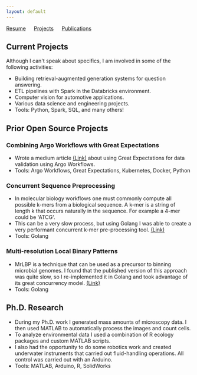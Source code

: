 ```yaml
---
layout: default
---
```

[Resume](./resume.md) &emsp; [Projects](./projects.md) &emsp; [Publications](./pubs.md)

## Current Projects
Although I can't speak about specifics, I am involved in some of the following activities:
* Building retrieval-augmented generation systems for question answering.
* ETL pipelines with Spark in the Databricks environment.
* Computer vision for automotive applications.
* Various data science and engineering projects.
* Tools: Python, Spark, SQL, and many others!

## Prior Open Source Projects
### Combining Argo Workflows with Great Expectations
* Wrote a medium article [(Link)](https://medium.com/towards-data-science/data-validation-with-great-expectations-and-argo-workflows-b8e3e2da2fcc) about using Great Expectations for data validation using Argo Workflows.
* Tools: Argo Workflows, Great Expectations, Kubernetes, Docker, Python

### Concurrent Sequence Preprocessing
* In molecular biology workflows one must commonly compute all possible k-mers from a biological sequence. A k-mer is a string of length k that occurs naturally in the sequence. For example a 4-mer could be 'ATCG'.
* This can be a very slow process, but using Golang I was able to create a very performant concurrent k-mer pre-processing tool. [(Link)](https://github.com/lambertsbennett/GoKmer)
* Tools: Golang

### Multi-resolution Local Binary Patterns
* MrLBP is a technique that can be used as a precursor to binning microbial genomes. I found that the published version of this approach was quite slow, so I re-implemented it in Golang and took advantage of its great concurrency model. [(Link)](https://github.com/lambertsbennett/GoMrLBP)
* Tools: Golang

## Ph.D. Research
* During my Ph.D. work I generated mass amounts of microscopy data. I then used MATLAB to automatically process the images and count cells.
* To analyze environmental data I used a combination of R ecology packages and custom MATLAB scripts.
* I also had the opportunity to do some robotics work and created underwater instruments that carried out fluid-handling operations. All control was carried out with an Arduino.
* Tools: MATLAB, Arduino, R, SolidWorks
